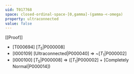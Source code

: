 ```yaml
---
uid: T017768
space: closed-ordinal-space-[0,gamma]-(gamma-<-omega)
property: ultraconnected
value: false
---
```

[[Proof]]

* [T000694] [$T_5$|P000008]
* [I000109] [Ultraconnected|P000040] => ~[$T_1$|P000002]
* [I000100] [$T_5$|P000008] => ([$T_1$|P000002] + [Completely Normal|P000014])

